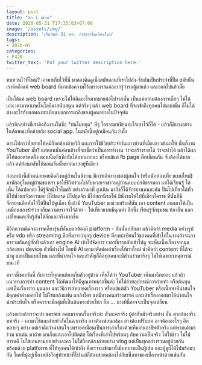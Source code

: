 ```yaml
---
layout: post
title: "อีก 1 เดือน"
date: 2020-05-31 T17:35:03+07:00
image: '/assets/img/'
description: 'เย็นวันที่ 31 พค. กำลังจะขึ้นเดือนใหม่'
tags:
- 2020-05
categories:
- F426
twitter_text: 'Put your twitter description here.'
---
```

ทบทวนไว้ที่ไหน? เอามาเก็บไว้ที่นี่ มาลองคิดดูเมื่อสมัยตอนที่เราไปส่ง-รับกันเป็นประจำที่ปั๊ม สมัยนั้นเราคิดถึงแค่ web board ที่ผากข้อความไว้เพราะเราแค่อยากรู้ว่ารถตู้มาแล้ว และออกไปแล้วมั๊ย

เป็นได้แค่ web board เพราะไม่ได้คิดอะไรมากมายต่อไปจากนั้น เป็นแค่ความต้องการเล็กๆ ไม่ได้เอาเวลามาหาเทคโนโลยีมาสนับสนุน แต่จริงๆ แล้ว web board ที่จะเข้าถึงทุกคนได้แบบนั้น ก็ไม่ได้ต่างอะไรกับแอพลงทะเบียนบอกการมาถึงของผู้คนอย่างในปัจจุบัน

แล้วอีกอย่างที่เราคิดถึงงานในชื่อ "บ่นไม่หยุด" ที่ๆ ใครจะมาเขียนอะไรเอาไว้ก็ได้ - แล้วก็มีบางอย่างในลักษณะที่คล้ายกับ social app. ในสมัยนี้อยู่เหมือนกันว่ามั๊ย

ตอนไปลาวที่อยากให้หมีถือกล้องถ่ายวิถี และการใช้ชีวิตประจำวันแถวบ้านที่เมืองลาวส่งมาให้ นั่นก็งาน YouTuber มั๊ย? แต่ตอนนั้นค่อนข้างที่จะเชื่อว่าเป็นการทำงาน ว่าจะสร้างรายได้ ว่าจะทำได้ แล้วได้ผลดีให้ตลอดรอดฝั่ง ตอนนั้นยังเชื่อกันได้ยากมากนะ หรือแม้แต่ fb page ก็เหมือนกัน จับต้องได้มากแล้ว แต่ย้อนกลับไปตอนเริ่มนั้นยากมากอยู่ทีเดียว

ก่อนหน้านี้สักหน่อยเคยคิดถึงหมู่บ้านในนิทาน มีการเดินทางของผู้สนใจ (หรือนักท่องเที่ยวแบบใหม่) มาพักอยู่ในหมู่บ้านของเรา มาใช้ชีวิตร่วมไปกับพวกเราชาวหมู่บ้านแบบปกติธรรมดา แต่ได้เรียนรู้ ได้เห็น ได้แปลกตา ได้รู้จักน้ำใจไมตรี อย่างถ้ามาที่ สูงเนิน มาถึงก็ได้จักรยานคนละคัน ปั่นไปเที่ยวได้ทั่ว มีไปน้ำตกวังคาวบอย มีไปตลาด มีไปกุดจิก มีไปสถานีรถไฟ มีนั่งรถไฟไปที่เมืองโคราช ที่นั่นก็มีจักรยานอีกคันไว้ให้ปั่นไปดูเมือง ยิ่งถ้ามี YouTuber มาช่วยสร้างสีสัน เอา content ออกมาให้เป็นเหมือนของชำร่วย เก็บความทรงจำไว้ด้วย - ได้เที่ยวแบบมีคุณค่า ลึกซึ้ง เรียนรู้จักชุมชน ท้องถิ่น แลกเปลี่ยนและรับรู้กันได้ลึกและจริงมากขึ้น

มีอีกความคิดจากงานเลี้ยงรุ่นที่อั๋นบอกต้องมี platform - อันนั้นกลับมา แล้วคิดว่า media อย่างรูปหรือ vdo หรือ streaming คือที่มาจากทุกๆ device ที่ลงทะเบียนไว้ของคนที่เข้าไปในงานถ้าจะเอามารวมกันอยู่สักที แล้วเอา engine AI เข้าไปจัดการ เวลาที่เรากลับเข้าไปดู จะเห็นเนื้อเรื่องจากมุมกล้องของ device ตัวที่ต่างไป โดยที่ AI เอามาตัดต่อเล่าเรื่องให้เราใหม่ น่าคิดว่า content ที่ได้จะน่าดู และเป็นแบบไหน และที่น่าสนใจ และสำคัญก็คือทุกคนจะมีส่วนร่วมจริงๆ ไม่ใช่เฉพาะเหตุการณ์บนเวที

คราวนี้ของวันนี้ กับการที่ทุกคนต้องเก็บตัวอยู่บ้าน เห็นได้ว่า YouTuber เพิ่มมาอีกเยอะ แล้วถ้าแนวทางการทำ content ได้พัฒนาให้มีคุณภาพมากขึ้นล่ะ ไม่ใช่ด้วยอุปกรณ์การถ่ายทำ หรือต้นทุน แต่เป็นเรื่องราว มุมมอง และวิธีการถ่ายทอดเรื่องราว หรือแม้แต่ตัว YouTuber หรือเนื้อหาที่น่าสนใจ มีคุณค่าต่างออกไป ไม่ใช่แกล้งแฟน แกล้งใคร แต่มีบางคนสร้างสรรค์ และเล่าเรื่องออกมาได้น่าสนใจ น่าประทับใจ หรือควรจะมีกลุ่มที่เป็นต้นทางช่วยชี้นำ อืม ... บางทีนี่อาจจะเป็นจุดเปลี่ยน

แล้วอย่างถ้าเราจะทำ series ออกมาจากเรื่องจริงล่ะ ตัวละครจริง ผู้กำกับตัวจริงอย่าง อั๋น ตากล้องจริง บทจริง - เอามาใช้และถ่ายทำกันในฉากจริง อาจต้องซ่อนกล้อง อาจต้องปรับบท อาจต้องอะไรๆ อีกหลายๆ อย่าง แต่เราคิดว่าน่าสนใจ เพราะเหมือนเป็นการเล่าเรื่องด้วยทีมงานอาชีพตัวจริง แต่พวกเค้ามาร่วม มาเล่น มาถ่าย มาเก็บและเอาไปตัดต่อ ได้เรื่องที่เล่าไปพร้อมๆ กับความเป็นจริง ไม่ใช่ข่าว ไม่ใช่สารคดี ไม่ใช่เล่นตามบทอย่างละคร ไม่ใช่ถือกล้องถ่ายอย่าง vlog แต่เป็นทุกอย่างรวมอยู่ด้วยกัน พร้อมด้วย platform ที่ให้ทุกคนได้เข้าถึง คือเราจะเข้ามาทั้งมีบทบาทเป็นผู้เล่น และผู้ดูก็ได้ไปพร้อมๆ กัน โดยที่ผู้อยู่เบื้องหลังก็อยู่ทำหน้าที่ไป แต่ก็ต้องสอดคล้องไปกับเนื้อหาของเบื้องหน้าด้วยเช่นกัน
